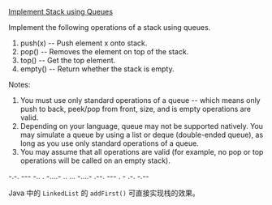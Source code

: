 [Implement Stack using Queues](https://leetcode.com/problems/implement-stack-using-queues/)

Implement the following operations of a stack using queues.

1. push(x) -- Push element x onto stack.
2. pop() -- Removes the element on top of the stack.
3. top() -- Get the top element.
4. empty() -- Return whether the stack is empty.

Notes:

1. You must use only standard operations of a queue -- which means only push to back, peek/pop from front, size, and is empty operations are valid.
2. Depending on your language, queue may not be supported natively. You may simulate a queue by using a list or deque (double-ended queue), as long as you use only standard operations of a queue.
3. You may assume that all operations are valid (for example, no pop or top operations will be called on an empty stack).

-.-. --- -.. . -....- .. ... -....- .--. --- . - .-. -.--

Java 中的 `LinkedList` 的 `addFirst()` 可直接实现栈的效果。